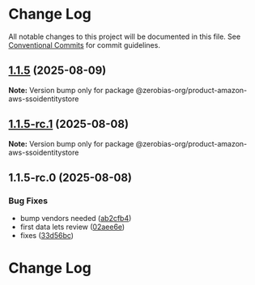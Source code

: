 # Change Log

All notable changes to this project will be documented in this file.
See [Conventional Commits](https://conventionalcommits.org) for commit guidelines.

## [1.1.5](https://github.com/zerobias-org/product/compare/@zerobias-org/product-amazon-aws-ssoidentitystore@1.1.5-rc.1...@zerobias-org/product-amazon-aws-ssoidentitystore@1.1.5) (2025-08-09)

**Note:** Version bump only for package @zerobias-org/product-amazon-aws-ssoidentitystore





## [1.1.5-rc.1](https://github.com/zerobias-org/product/compare/@zerobias-org/product-amazon-aws-ssoidentitystore@1.1.5-rc.0...@zerobias-org/product-amazon-aws-ssoidentitystore@1.1.5-rc.1) (2025-08-08)

**Note:** Version bump only for package @zerobias-org/product-amazon-aws-ssoidentitystore





## 1.1.5-rc.0 (2025-08-08)


### Bug Fixes

* bump vendors needed ([ab2cfb4](https://github.com/zerobias-org/product/commit/ab2cfb4a9cf2e3008e08b068f98011fec096c932))
* first data lets review ([02aee6e](https://github.com/zerobias-org/product/commit/02aee6e8c4f11675de7c63a00f4c8254a67a4dd7))
* fixes ([33d56bc](https://github.com/zerobias-org/product/commit/33d56bcaedf3fa5e3939a33c0fb57eda53539d05))





# Change Log

